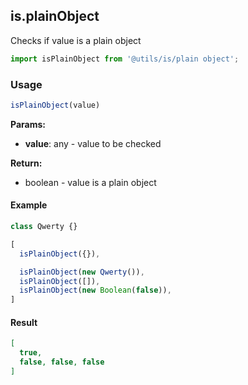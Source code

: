 ## is.plainObject

Checks if value is a plain object

```javascript
import isPlainObject from '@utils/is/plain object';
```

### Usage

```javascript
isPlainObject(value)
```

**Params:**

* **value**: any - value to be checked

**Return:**

* boolean - value is a plain object

#### Example

```javascript
class Qwerty {}

[
  isPlainObject({}),

  isPlainObject(new Qwerty()),
  isPlainObject([]),
  isPlainObject(new Boolean(false)),
]
```

#### Result

```json
[
  true,
  false, false, false
]
```